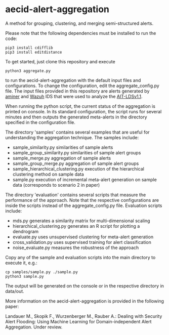 # aecid-alert-aggregation
A method for grouping, clustering, and merging semi-structured alerts.

Please note that the following dependencies must be installed to run the code:
```
pip3 install cdifflib
pip3 install editdistance
```

To get started, just clone this repository and execute
```
python3 aggregate.py
```
to run the aecid-alert-aggregation with the default input files and configurations. To change the configuration, edit the aggregate_config.py file. The input files provided in this repository are alerts generated by [aminer](https://github.com/ait-aecid/logdata-anomaly-miner) and [Wazuh](https://wazuh.com/) IDS that were used to analyze the [AIT-LDSv1.1](https://zenodo.org/record/4264796#.X7vQTFAxnmE).

When running the python script, the current status of the aggregation is printed on console. In its standard configuration, the script runs for several minutes and then outputs the generated meta-alerts in the directory specified in the configuration file. 

The directory 'samples' contains several examples that are useful for understanding the aggregation technique. The samples include:
* sample_similarity.py similarities of sample alerts
* sample_group_similarity.py similarities of sample alert groups
* sample_merge.py aggregation of sample alerts
* sample_group_merge.py aggregation of sample alert groups
* sample_hierarchical_clustering.py execution of the hierarchical clustering method on sample data
* sample.py execution of incremental meta-alert generation on sample data (corresponds to scenario 2 in paper)

The directory 'evaluation' contains several scripts that measure the performance of the approach. Note that the respective configurations are inside the scripts instead of the aggregate_config.py file. Evaluation scripts include:
* mds.py generates a similarity matrix for multi-dimensional scaling
* hierarchical_clustering.py generates an R script for plotting a dendrogram
* evaluate.py uses unsupervised clustering for meta-alert generation
* cross_validation.py uses supervised training for alert classification
* noise_evaluate.py measures the robustness of the approach

Copy any of the sample and evaluation scripts into the main directory to execute it, e.g.:
```
cp samples/sample.py ./sample.py
python3 sample.py
```

The output will be generated on the console or in the respective directory in data/out.

More information on the aecid-alert-aggregation is provided in the following paper:

Landauer M., Skopik F., Wurzenberger M., Rauber A.: Dealing with Security Alert Flooding: Using Machine Learning for Domain-independent Alert Aggregation. Under review.
